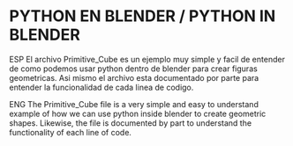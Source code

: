 # PYTHON EN BLENDER / PYTHON IN BLENDER

ESP
El archivo Primitive_Cube es un ejemplo muy simple y facil de entender de como podemos usar python dentro de blender para crear figuras geometricas.
Asi mismo el archivo esta documentado por parte para entender la funcionalidad de cada linea de codigo.

ENG
The Primitive_Cube file is a very simple and easy to understand example of how we can use python inside blender to create geometric shapes.
Likewise, the file is documented by part to understand the functionality of each line of code.

